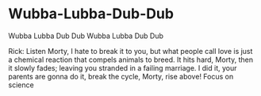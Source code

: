 # Wubba-Lubba-Dub-Dub
Wubba Lubba Dub Dub Wubba Lubba Dub Dub


Rick: Listen Morty, I hate to break it to you, but what people call love is just a chemical reaction that compels animals to breed. It hits hard, Morty, then it slowly fades; leaving you stranded in a failing marriage. I did it, your parents are gonna do it, break the cycle, Morty, rise above! Focus on science
